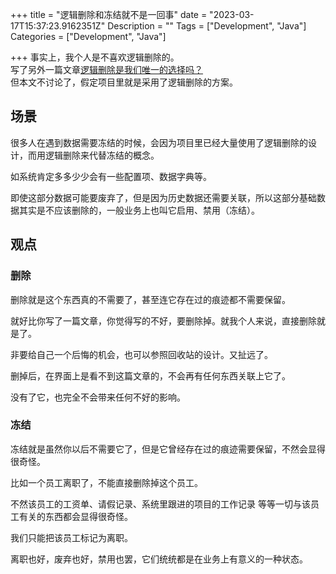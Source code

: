 +++
title = "逻辑删除和冻结就不是一回事"
date = "2023-03-17T15:37:23.9162351Z"
Description = ""
Tags = ["Development", "Java"]
Categories = ["Development", "Java"]

+++
事实上，我个人是不喜欢逻辑删除的。  
写了另外一篇文章[逻辑删除是我们唯一的选择吗？](逻辑删除是我们唯一的选择吗？.md)  
但本文不讨论了，假定项目里就是采用了逻辑删除的方案。

## 场景
很多人在遇到数据需要冻结的时候，会因为项目里已经大量使用了逻辑删除的设计，而用逻辑删除来代替冻结的概念。

如系统肯定多多少少会有一些配置项、数据字典等。

即使这部分数据可能要废弃了，但是因为历史数据还需要关联，所以这部分基础数据其实是不应该删除的，一般业务上也叫它启用、禁用（冻结）。  

## 观点
### 删除
删除就是这个东西真的不需要了，甚至连它存在过的痕迹都不需要保留。

就好比你写了一篇文章，你觉得写的不好，要删除掉。就我个人来说，直接删除就是了。

非要给自己一个后悔的机会，也可以参照回收站的设计。又扯远了。

删掉后，在界面上是看不到这篇文章的，不会再有任何东西关联上它了。

没有了它，也完全不会带来任何不好的影响。
### 冻结
冻结就是虽然你以后不需要它了，但是它曾经存在过的痕迹需要保留，不然会显得很奇怪。

比如一个员工离职了，不能直接删除掉这个员工。

不然该员工的工资单、请假记录、系统里跟进的项目的工作记录 等等一切与该员工有关的东西都会显得很奇怪。

我们只能把该员工标记为离职。

离职也好，废弃也好，禁用也罢，它们统统都是在业务上有意义的一种状态。